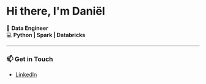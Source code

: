 # Hi there, I'm Daniël

🚀 **Data Engineer**  
💻 **Python | Spark | Databricks**

---

### 📫 Get in Touch

- [LinkedIn](https://www.linkedin.com/in/daniel-tom-data-engineer)  

